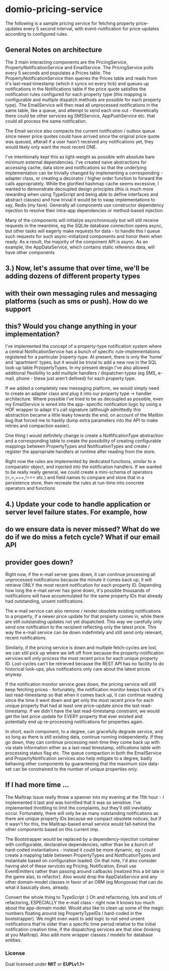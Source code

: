 # domio-pricing-service

The following is a sample pricing service for fetching property price-updates every 5 second interval,
with event-notification for price-updates according to configured rules.

## General Notes on architecture

The 3 main interacting components are the PricingService, PropertyNotificationService and EmailService.
The PricingService polls every 5 seconds and populates a Prices table. The PropertyNotificationService
then queries the Prices table and reads from it's last-read timestamp (which it syncs on every tick) and
queues up notifications in the Notifications table if the price quote satisfies the notification rules
configured for each property type (this mapping is configurable and multiple dispatch methods are
possible for each property type). The EmailService will then read all unprocessed notifications in the
same table, like a queue, and attempt to send each one out - theoretically there could be other services
eg SMSService, AppPushService etc. that could all process the same notification. 

The Email service also compacts the current notification / outbox queue since newer price quotes could 
have arrived since the original price quote was queued, afterall if a user hasn't received any 
notifications yet, they would likely only want the most recent ONE. 

I've intentionally kept this as light-weight as possible with absolute bare minimum external dependencies.
I've created naive abstractions for accessing cache, data store and notifications so that the underlying
implementation can be trivially changed by implementing a corresponding -adapter class, or creating a
decorator / higher order function to forward the calls appropriately. While the glorified hashmap cache
seems excessive, I wanted to demonstrate decoupled design principles (this is much more rewarding when
using TypeScript and being able to define interfaces and abstract classes) and how trivial it would be to
swap implementations to say, Redis (my fave). Generally all components use constructor dependency
injection to resolve their intra-app dependencies or method-based injection

Many of the components will initialize asynchronously but will still receive requests in the meantime,
eg the SQLite database connection opens async, but other tasks will eagerly make requests for data - to
handle this I queue such requests for such async-initialized components and honor them when ready. As a
result, the majority of the component API is async. As an example, the AppDataService, which contains
static reference data, will have other components 


## 3.) Now, let's assume that over time, we'll be adding dozens of different property types
## with their own messaging rules and messaging platforms (such as sms or push). How do we support
## this? Would you change anything in your implementation?

I've implemented the concept of a property-type notification system where a central NotificationService
has a bunch of specific rule-implementations registered for a particular [roperty-type. At present, 
there is only the 'home' and 'apartment' types, but it would be trivial to add a new row in the SQL
look-up table PrzopertyTypes. In my present design I've also allowed additional flexibility to add 
multiple handlers / dispatcher-types (eg SMS, e-mail, phone - these just aren't defined) for each 
property type. 

If we added a completely new messaging platform, we would simply need to create an adapter class and
plug it into our property type -> handler architecture. Where possible I've tried to be as decoupled 
as possible, even my EmailService is wired into the app- specific notification logic by using a HOF 
wrapper to adapt it's call signature (although admittedly this abstraction became a little leaky towards 
the end, on account of the Mailbin bug that forced me to hastily dump extra parameters into the API 
to make retries and compaction easier).

One thing I would definitely change is create a NotfificationType abstraction and a corresponding table
to create the possibility of creating configurable mappings between PropertyTypes and NotificationTypes
and create / register the appropriate handlers at runtime after reading from the store. 

Right now the rules are implemented by dedicated functions, similar to a comparator object, and injected
into the notification handlers. If we wanted to be really really general, we could create a mini-schema 
of operators (<,>,===,!=== etc.) and field names to compare and store that in a persistence store, then 
recreate the rules at run-time into concrete operators and functions

## 4.) Update your code to handle application or server level failure states. For example, how
## do we ensure data is never missed? What do we do if we do miss a fetch cycle? What if our email API
## provider goes down?

Right now, if the e-mail server goes down, it can continue processing all unprocessed notifications
because the minute it comes back up, it will retrieve ONLY the most recent notification for each 
property ID. Depending how long the e-mail server has gone down, it's possible thousands of
notifications will have accummulated for the same property IDs that already had outstanding, unsent
notifications. 

The e-mail service can also remove / render obsolete existing notifications to a property, if a newer
price update for that property comes in, while there are still outstanding updates not yet dispatched. 
This way we carefully only send one notification to the recipient reflecting only the latest price. 
This way the e-mail service can be down indefinitely and still send only relevant, recent notifications.

Similarly, if the pricing service is down and multiple fetch-cycles are lost, we can still pick up
where we left off from because the property-notification services will only process the most recent
price for each unique property ID. Lost-cycles can't be retrieved because the REST API has no facility
to do historical look-ups, plus notifications only care about the latest prices anyway.

If the notification monitor service goes down, the pricing service will still keep fetching prices -
fortunately, the notification monitor keeps track of it's last read-timestamp so that when it comes
back up, it can continue reading since the time it went down and get only the most recent price for
each unique property that had at least one price-update since the last read-timestamp. If we didn't
have the last read-timestamp constraint, we would get the last price update for EVERY property that
ever existed and potentially end up re-processing notifications for properties again.

In short, each component, to a degree, can gracefully degrade service, and so long as there is still
existing data, continue running independently. If they go down, they can continue processing next-time
they come back up with via state information either as a last-read timestamp, otifications table with
processing status flag etc. The queue compaction in both the EmailService and PropertyNotification
services also help mitigate to a degree, badly behaving other components by guaranteeing that the
maximum size data-set can be constrained to the number of unique properties only.

## If I had more time ...
The Mailtrap issue really threw a spanner into my evening at the 11th hour - I implemented it last and 
was horrified that it was so sensitive. I've implemented throttling to limit the complaints, but 
they'll still inevitably occur. Fortunately, there will only be as many outstanding notifications as
there are unique property IDs because we compact obsolete notices, but if it wasn't for this, the 
Mailtrap-based email service would fall-behind the other components based on this current imp.

The Bootstrapper would be replaced by a dependency-injection container with configurable, declarative
dependencies, rather than be a bunch of hard-coded instantiations - instead it could be more dynamic,
eg I could create a mapping table between PropertyTypes and NotificationTypes and instantiate based on
configuration loaded. On that note, I'd also consider having alot of these services eg Pricing, 
Notification, Email use EventEmitters rather than passing around callbacks (realized this a bit late
in the game alas, to refactor). Also would drop the AppDataService and any other domain-model classes
in favor of an ORM (eg Mongoose) that can do what it basically does, already.

Convert the whole thing to TypeScript :) Oh and refactoring, lots and lots of refactoring, ESPECIALLY
the e-mail class - right now it knows too much about the app-domain model. Would also like to clean up
some of the magic numbers floating around (eg PropertyTypeIDs I hard-coded in the bootstrapper). We
might even want to add logic to not send unsent notifications that're older than a specific time period
relative to the initial notification creation time, if the dispatching services are that slow (looking
at you Mailtrap). Also add more wrapper classes / models for database entities.


### License

Dual licensed under **MIT** or **EUPLv1.1+**
